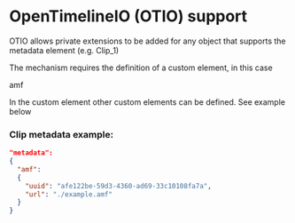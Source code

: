 # OpenTimelineIO (OTIO) support

OTIO allows private extensions to be added for any object that supports the metadata element (e.g. Clip_1)

The mechanism requires the definition of a custom element, in this case

amf

In the custom element other custom elements can be defined. See example below

### Clip metadata example:

```json
"metadata":
{
  "amf":
  {
    "uuid": "afe122be-59d3-4360-ad69-33c10108fa7a", 
    "url": "./example.amf" 
  }
}
```

